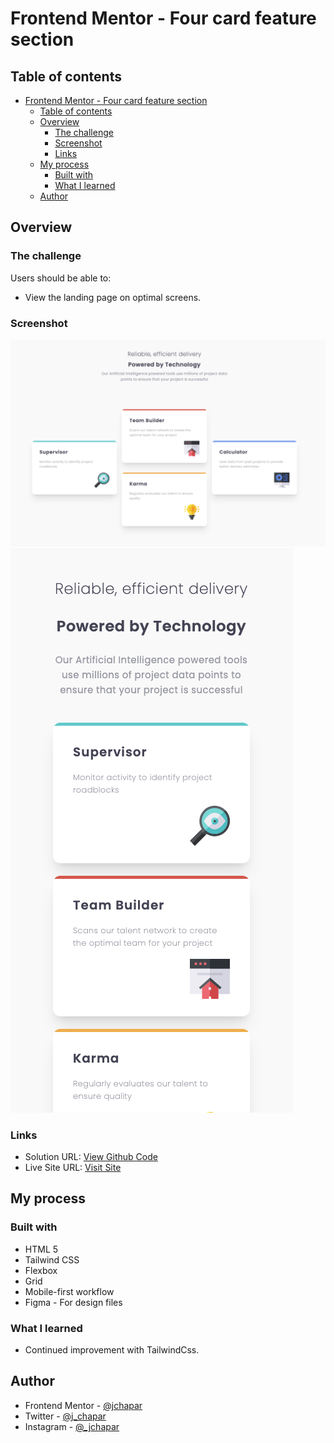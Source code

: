 # Frontend Mentor - Four card feature section

## Table of contents

- [Frontend Mentor - Four card feature section](#frontend-mentor---four-card-feature-section)
  - [Table of contents](#table-of-contents)
  - [Overview](#overview)
    - [The challenge](#the-challenge)
    - [Screenshot](#screenshot)
    - [Links](#links)
  - [My process](#my-process)
    - [Built with](#built-with)
    - [What I learned](#what-i-learned)
  - [Author](#author)

## Overview

### The challenge

Users should be able to:

- View the landing page on optimal screens.

### Screenshot

![](./desktop.png)
![](./mobile.png)

### Links

- Solution URL: [View Github Code](https://github.com/jchapar/four_card_feature_FEM)
- Live Site URL: [Visit Site](https://jchapar.github.io/four_card_feature_FEM/)

## My process

### Built with

- HTML 5
- Tailwind CSS
- Flexbox
- Grid
- Mobile-first workflow
- Figma - For design files

### What I learned

- Continued improvement with TailwindCss.

## Author

- Frontend Mentor - [@jchapar](https://www.frontendmentor.io/profile/jchapar)
- Twitter - [@j_chapar](https://www.twitter.com/j_chapar)
- Instagram - [@\_jchapar](https://www.instagram.com/_jchapar)
